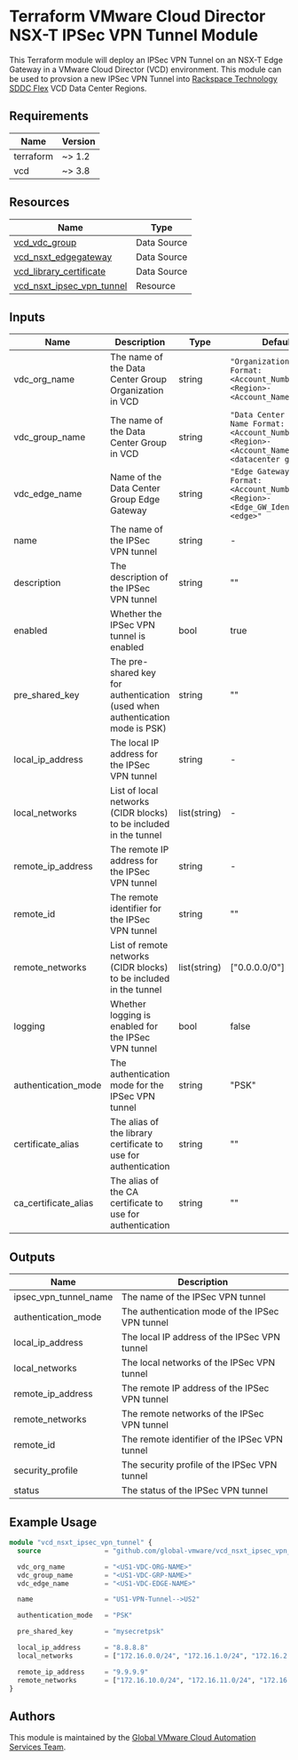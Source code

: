 # Terraform VMware Cloud Director NSX-T IPSec VPN Tunnel Module

This Terraform module will deploy an IPSec VPN Tunnel on an NSX-T Edge Gateway in a VMware Cloud Director (VCD) environment. This module can be used to provsion a new IPSec VPN Tunnel into [Rackspace Technology SDDC Flex](https://www.rackspace.com/cloud/private/software-defined-data-center-flex) VCD Data Center Regions.

## Requirements

| Name      | Version |
|-----------|---------|
| terraform | ~> 1.2  |
| vcd       | ~> 3.8  |

## Resources

| Name | Type |
|------|------|
| [vcd_vdc_group](https://registry.terraform.io/providers/vmware/vcd/latest/docs/data-sources/vdc_group) | Data Source |
| [vcd_nsxt_edgegateway](https://registry.terraform.io/providers/vmware/vcd/latest/docs/data-sources/nsxt_edgegateway) | Data Source |
| [vcd_library_certificate](https://registry.terraform.io/providers/vmware/vcd/latest/docs/data-sources/library_certificate) | Data Source |
| [vcd_nsxt_ipsec_vpn_tunnel](https://registry.terraform.io/providers/vmware/vcd/latest/docs/resources/nsxt_ipsec_vpn_tunnel) | Resource |

## Inputs

| Name | Description | Type | Default | Required |
|------|-------------|------|---------|----------|
| vdc_org_name | The name of the Data Center Group Organization in VCD | string | `"Organization Name Format: <Account_Number>-<Region>-<Account_Name>"` | yes |
| vdc_group_name | The name of the Data Center Group in VCD | string | `"Data Center Group Name Format: <Account_Number>-<Region>-<Account_Name> <datacenter group>"` | yes |
| vdc_edge_name | Name of the Data Center Group Edge Gateway | string | `"Edge Gateway Name Format: <Account_Number>-<Region>-<Edge_GW_Identifier>-<edge>"` | Yes |
| name | The name of the IPSec VPN tunnel | string | - | yes |
| description | The description of the IPSec VPN tunnel | string | "" | no |
| enabled | Whether the IPSec VPN tunnel is enabled | bool | true | no |
| pre_shared_key | The pre-shared key for authentication (used when authentication mode is PSK) | string | "" | yes |
| local_ip_address | The local IP address for the IPSec VPN tunnel | string | - | yes |
| local_networks | List of local networks (CIDR blocks) to be included in the tunnel | list(string) | - | yes |
| remote_ip_address | The remote IP address for the IPSec VPN tunnel | string | - | yes |
| remote_id | The remote identifier for the IPSec VPN tunnel | string | "" | no |
| remote_networks | List of remote networks (CIDR blocks) to be included in the tunnel | list(string) | ["0.0.0.0/0"] | no |
| logging | Whether logging is enabled for the IPSec VPN tunnel | bool | false | no |
| authentication_mode | The authentication mode for the IPSec VPN tunnel | string | "PSK" | no |
| certificate_alias | The alias of the library certificate to use for authentication | string | "" | no |
| ca_certificate_alias | The alias of the CA certificate to use for authentication | string | "" | no |

## Outputs

| Name                  | Description                                      |
|-----------------------|--------------------------------------------------|
| ipsec_vpn_tunnel_name | The name of the IPSec VPN tunnel                  |
| authentication_mode   | The authentication mode of the IPSec VPN tunnel   |
| local_ip_address      | The local IP address of the IPSec VPN tunnel      |
| local_networks        | The local networks of the IPSec VPN tunnel        |
| remote_ip_address     | The remote IP address of the IPSec VPN tunnel     |
| remote_networks       | The remote networks of the IPSec VPN tunnel       |
| remote_id             | The remote identifier of the IPSec VPN tunnel     |
| security_profile      | The security profile of the IPSec VPN tunnel      |
| status                | The status of the IPSec VPN tunnel                |

## Example Usage

```terraform
module "vcd_nsxt_ipsec_vpn_tunnel" {
  source                = "github.com/global-vmware/vcd_nsxt_ipsec_vpn_tunnel.git?ref=v1.1.0"

  vdc_org_name          = "<US1-VDC-ORG-NAME>"
  vdc_group_name        = "<US1-VDC-GRP-NAME>"
  vdc_edge_name         = "<US1-VDC-EDGE-NAME>"

  name                  = "US1-VPN-Tunnel-->US2"

  authentication_mode   = "PSK"

  pre_shared_key        = "mysecretpsk"

  local_ip_address      = "8.8.8.8"
  local_networks        = ["172.16.0.0/24", "172.16.1.0/24", "172.16.2.0/24", "172.16.3.0/24", "172.16.4.0/24"]

  remote_ip_address     = "9.9.9.9"
  remote_networks       = ["172.16.10.0/24", "172.16.11.0/24", "172.16.12.0/24", "172.16.13.0/24", "172.16.14.0/24"]
}
```

## Authors

This module is maintained by the [Global VMware Cloud Automation Services Team](https://github.com/global-vmware).
